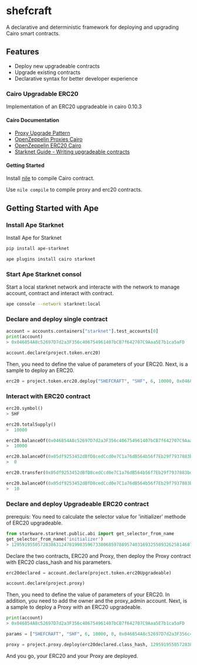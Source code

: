 # shefcraft

A declarative and deterministic framework for deploying and upgrading Cairo smart contracts.

## Features

- Deploy new upgradeable contracts
- Upgrade existing contracts
- Declarative syntax for better developer experience

### Cairo Upgradable ERC20

Implementation of an ERC20 upgradeable in cairo 0.10.3

#### Cairo Documentation
- [Proxy Upgrade Pattern](https://docs.openzeppelin.com/upgrades-plugins/1.x/proxies)
- [OpenZeppelin Proxies Cairo](https://docs.openzeppelin.com/contracts-cairo/0.4.0b/proxies)
- [OpenZeppelin ERC20 Cairo](https://github.com/OpenZeppelin/cairo-contracts/tree/ad399728e6fcd5956a4ed347fb5e8ee731d37ec4/src/openzeppelin/token/erc20)
- [Starknet Guide - Writing upgradeable contracts](https://medium.com/@EmpiricNetwork/starknet-guide-writing-upgradable-contracts-using-a-proxy-af3f107f238b)

#### Getting Started

Install [nile](https://github.com/OpenZeppelin/nile) to compile Cairo contract.

Use `nile compile` to compile proxy and erc20 contracts. 

## Getting Started with Ape

### Install Ape Starknet

Install Ape for Starknet
```bash
pip install ape-starknet

ape plugins install cairo starknet
```

### Start Ape Starknet consol

Start a local starknet network and interacte with the network to manage account, contract and interact with contract.

```bash
ape console --network starknet:local
```

### Declare and deploy single contract

```python
account = accounts.containers["starknet"].test_accounts[0]
print(account)
> 0x046854A8c52697D7d2a3F356c406754961407bCB7f642707C9Aaa5E7b1ca5aFD

account.declare(project.token.erc20)
```

Then, you need to define the value of parameters of your ERC20. Next, is a sample to deploy an ERC20.

```python
erc20 = project.token.erc20.deploy("SHEFCRAFT", "SHF", 6, 10000, 0x046854A8c52697D7d2a3F356c406754961407bCB7f642707C9Aaa5E7b1ca5aFD, sender=account)
```

### Interact with ERC20 contract

```python
erc20.symbol()
> SHF

erc20.totalSupply()
>  10000

erc20.balanceOf(0x046854A8c52697D7d2a3F356c406754961407bCB7f642707C9Aaa5E7b1ca5aFD)
>  10000

erc20.balanceOf(0x05df9253452dBfD8cedCcd0e7C1a76dB564b56f7Eb29f7937883bd8ce94f12F1)
>  0

erc20.transfer(0x05df9253452dBfD8cedCcd0e7C1a76dB564b56f7Eb29f7937883bd8ce94f12F1, 10, sender=account)

erc20.balanceOf(0x05df9253452dBfD8cedCcd0e7C1a76dB564b56f7Eb29f7937883bd8ce94f12F1)
>  10
```

### Declare and deploy Upgradeable ERC20 contract

prerequis: You need to calculate the selector value for 'initializer' methode of ERC20 upgradeable.

```python
from starkware.starknet.public.abi import get_selector_from_name
get_selector_from_name('initializer')
> 1295919550572838631247819983596733806859788957403169325509326258146877103642
```

Declare the two contracts, ERC20 and Proxy, then deploy the Proxy contract with ERC20 class_hash and his parameters. 

```python
erc20declared = account.declare(project.token.erc20Upgradeable)

account.declare(project.proxy)
```

Then, you need to define the value of parameters of your ERC20. In addition, you need to add the owner and the proxy_admin account. 
Next, is a sample to deploy a Proxy with an ERC20 upgradeable.

```python
print(account)
> 0x046854A8c52697D7d2a3F356c406754961407bCB7f642707C9Aaa5E7b1ca5aFD

params = ["SHEFCRAFT", "SHF", 6, 10000, 0, 0x046854A8c52697D7d2a3F356c406754961407bCB7f642707C9Aaa5E7b1ca5aFD, 0x046854A8c52697D7d2a3F356c406754961407bCB7f642707C9Aaa5E7b1ca5aFD, 0x046854A8c52697D7d2a3F356c406754961407bCB7f642707C9Aaa5E7b1ca5aFD]

proxy = project.proxy.deploy(erc20declared.class_hash, 1295919550572838631247819983596733806859788957403169325509326258146877103642, len(params), params, sender=account)
```

And you go, your ERC20 and your Proxy are deployed. 
